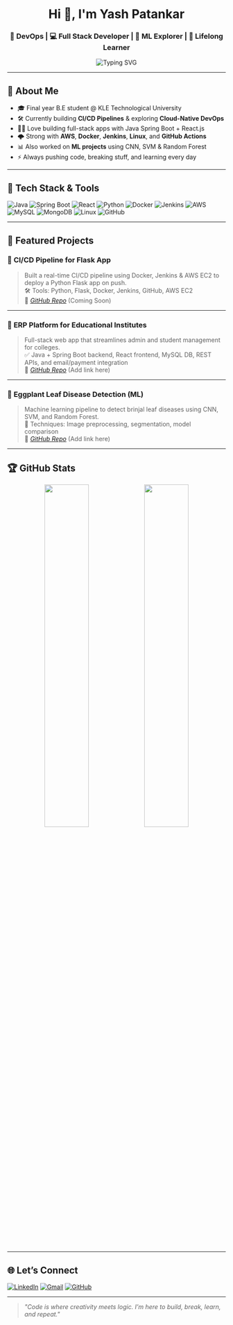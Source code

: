 <h1 align="center">Hi 👋, I'm Yash Patankar</h1>
<h3 align="center">🚀 DevOps | 💻 Full Stack Developer | 🤖 ML Explorer | 🧠 Lifelong Learner</h3>

<p align="center">
  <img src="https://readme-typing-svg.demolab.com?font=Fira+Code&size=22&pause=1000&color=00FF9F&width=435&lines=Final+Year+Computer+Science+Engineer;DevOps+%7C+Cloud+%7C+Full+Stack+Enthusiast;Open+Source+Contributor;Passionate+about+Automation+%26+Innovation" alt="Typing SVG" />
</p>

---

## 🧠 About Me

- 🎓 Final year B.E student @ KLE Technological University  
- 🛠️ Currently building **CI/CD Pipelines** & exploring **Cloud-Native DevOps**  
- 👨‍💻 Love building full-stack apps with Java Spring Boot + React.js  
- 🌩️ Strong with **AWS**, **Docker**, **Jenkins**, **Linux**, and **GitHub Actions**  
- 📊 Also worked on **ML projects** using CNN, SVM & Random Forest  
- ⚡ Always pushing code, breaking stuff, and learning every day

---

## 🚀 Tech Stack & Tools

![Java](https://img.shields.io/badge/Java-ED8B00?style=for-the-badge&logo=java&logoColor=white)
![Spring Boot](https://img.shields.io/badge/SpringBoot-6DB33F?style=for-the-badge&logo=spring-boot)
![React](https://img.shields.io/badge/React-20232A?style=for-the-badge&logo=react)
![Python](https://img.shields.io/badge/Python-3776AB?style=for-the-badge&logo=python)
![Docker](https://img.shields.io/badge/Docker-2496ED?style=for-the-badge&logo=docker)
![Jenkins](https://img.shields.io/badge/Jenkins-D24939?style=for-the-badge&logo=jenkins)
![AWS](https://img.shields.io/badge/AWS-FF9900?style=for-the-badge&logo=amazon-aws)
![MySQL](https://img.shields.io/badge/MySQL-4479A1?style=for-the-badge&logo=mysql)
![MongoDB](https://img.shields.io/badge/MongoDB-4EA94B?style=for-the-badge&logo=mongodb)
![Linux](https://img.shields.io/badge/Linux-FCC624?style=for-the-badge&logo=linux)
![GitHub](https://img.shields.io/badge/GitHub-181717?style=for-the-badge&logo=github)

---

## 💼 Featured Projects

### 🚧 **CI/CD Pipeline for Flask App**
> Built a real-time CI/CD pipeline using Docker, Jenkins & AWS EC2 to deploy a Python Flask app on push.  
🛠️ Tools: Python, Flask, Docker, Jenkins, GitHub, AWS EC2  
📎 *[GitHub Repo](#)* (Coming Soon)

---

### 🧾 **ERP Platform for Educational Institutes**
> Full-stack web app that streamlines admin and student management for colleges.  
✅ Java + Spring Boot backend, React frontend, MySQL DB, REST APIs, and email/payment integration  
📎 *[GitHub Repo](#)* (Add link here)

---

### 🍃 **Eggplant Leaf Disease Detection (ML)**
> Machine learning pipeline to detect brinjal leaf diseases using CNN, SVM, and Random Forest.  
🧠 Techniques: Image preprocessing, segmentation, model comparison  
📎 *[GitHub Repo](#)* (Add link here)

---

## 🏆 GitHub Stats

<p align="center">
  <img src="https://github-readme-stats.vercel.app/api?username=yashpatankar&show_icons=true&theme=radical" width="45%"/> 
  <img src="https://github-readme-streak-stats.herokuapp.com?user=yashpatankar&theme=radical&hide_border=false" width="45%"/>
</p>

---

## 🌐 Let’s Connect

[![LinkedIn](https://img.shields.io/badge/LinkedIn-blue?style=flat&logo=linkedin&labelColor=blue)](https://linkedin.com/in/yashpatankar)
[![Gmail](https://img.shields.io/badge/Gmail-D14836?style=flat&logo=gmail&logoColor=white)](mailto:yashpatankar86@gmail.com)
[![GitHub](https://img.shields.io/badge/GitHub-000?style=flat&logo=github&logoColor=white)](https://github.com/yashpatankar)

---

> _"Code is where creativity meets logic. I’m here to build, break, learn, and repeat."_

